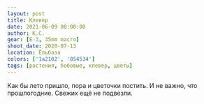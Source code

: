 ```yaml
---
layout: post
title: Клевер
date: 2021-06-09 00:00:00
author: К.С.
gear: [E-3, 35mm macro]
shoot_date: 2020-07-13
location: Ёльбаза
colors: ['1a2102', '854534']
tags: [растения, бобовые, клевер, цветы]
---
```

Как бы лето пришло, пора и цветочки постить. И не важно, что прошлогодние. Свежих ещё не подвезли.
